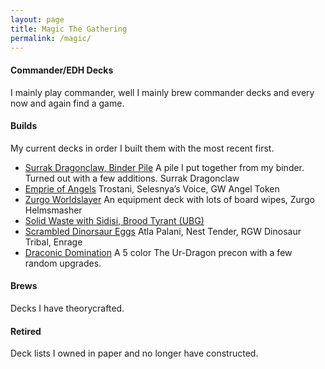 ```yaml
---
layout: page
title: Magic The Gathering
permalink: /magic/
---
```


#### Commander/EDH Decks
I mainly play commander, well I mainly brew commander decks and every now and again find a game.

#### Builds
My current decks in order I built them with the most recent first.

- [Surrak Dragonclaw, Binder Pile](https://tactictalisman.github.io/2020/08/20/surrak-dragonclaw.html) A pile I put together from my binder. Turned out with a few additions. <auto-card>Surrak Dragonclaw</auto-card>
- [Emprie of Angels](https://tactictalisman.github.io/2020/03/12/empire-of-angels.html) Trostani, Selesnya’s Voice, GW Angel Token
- [Zurgo Worldslayer](https://tactictalisman.github.io/2020/08/17/zurgo-worldslayer.html) An equipment deck with lots of board wipes, <auto-card>Zurgo Helmsmasher</auto-card>
- [Solid Waste with Sidisi, Brood Tyrant (UBG)](https://tactictalisman.github.io/2020/10/18/sidisi-dredge.html)
- [Scrambled Dinorsaur Eggs](https://tactictalisman.github.io/2020/04/27/Dinosaur.html) Atla Palani, Nest Tender, RGW Dinosaur Tribal, Enrage
- [Draconic Domination](https://tactictalisman.github.io/2020/08/30/draconic-domination.html) A 5 color <auto-card>The Ur-Dragon</auto-card> precon with a few random upgrades.

#### Brews
Decks I have theorycrafted.

#### Retired
Deck lists I owned in paper and no longer have constructed.
